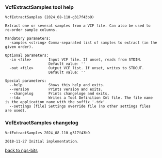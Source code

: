 ### VcfExtractSamples tool help
	VcfExtractSamples (2024_08-110-g317f43b9)
	
	Extract one or several samples from a VCF file. Can also be used to re-order sample columns.
	
	Mandatory parameters:
	  -samples <string> Comma-separated list of samples to extract (in the given order).
	
	Optional parameters:
	  -in <file>        Input VCF file. If unset, reads from STDIN.
	                    Default value: ''
	  -out <file>       Output VCF list. If unset, writes to STDOUT.
	                    Default value: ''
	
	Special parameters:
	  --help            Shows this help and exits.
	  --version         Prints version and exits.
	  --changelog       Prints changeloge and exits.
	  --tdx             Writes a Tool Definition Xml file. The file name is the application name with the suffix '.tdx'.
	  --settings [file] Settings override file (no other settings files are used).
	
### VcfExtractSamples changelog
	VcfExtractSamples 2024_08-110-g317f43b9
	
	2018-11-27 Initial implementation.
[back to ngs-bits](https://github.com/imgag/ngs-bits)